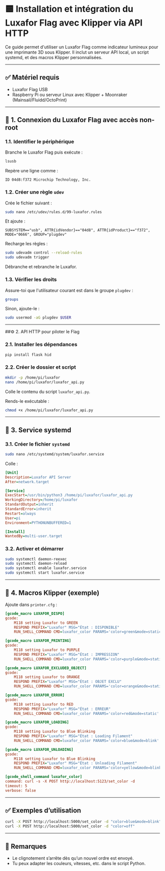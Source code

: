 # 🟦 Installation et intégration du Luxafor Flag avec Klipper via API HTTP

Ce guide permet d'utiliser un Luxafor Flag comme indicateur lumineux pour une imprimante 3D sous Klipper. Il inclut un serveur API local, un script systemd, et des macros Klipper personnalisées.

---

## ✅ Matériel requis

- Luxafor Flag USB
- Raspberry Pi ou serveur Linux avec Klipper + Moonraker (Mainsail/Fluidd/OctoPrint)

---

## 🔌 1. Connexion du Luxafor Flag avec accès non-root

### 1.1. Identifier le périphérique

Branche le Luxafor Flag puis exécute :

```bash
lsusb
```

Repère une ligne comme :

```
ID 04d8:f372 Microchip Technology, Inc.
```

### 1.2. Créer une règle `udev`

Crée le fichier suivant :

```bash
sudo nano /etc/udev/rules.d/99-luxafor.rules
```

Et ajoute :

```text
SUBSYSTEM=="usb", ATTR{idVendor}=="04d8", ATTR{idProduct}=="f372", MODE="0666", GROUP="plugdev"
```

Recharge les règles :

```bash
sudo udevadm control --reload-rules
sudo udevadm trigger
```

Débranche et rebranche le Luxafor.

### 1.3. Vérifier les droits

Assure-toi que l'utilisateur courant est dans le groupe `plugdev` :

```bash
groups
```

Sinon, ajoute-le :

```bash
sudo usermod -aG plugdev $USER
```

---

##⚙️ 2. API HTTP pour piloter le Flag

### 2.1. Installer les dépendances

```bash
pip install flask hid
```

### 2.2. Créer le dossier et script

```bash
mkdir -p /home/pi/luxafor
nano /home/pi/luxafor/luxafor_api.py
```

Colle le contenu du script `luxafor_api.py`.

Rends-le exécutable :

```bash
chmod +x /home/pi/luxafor/luxafor_api.py
```

---

## 🚀 3. Service systemd

### 3.1. Créer le fichier `systemd`

```bash
sudo nano /etc/systemd/system/luxafor.service
```

Colle :

```ini
[Unit]
Description=Luxafor API Server
After=network.target

[Service]
ExecStart=/usr/bin/python3 /home/pi/luxafor/luxafor_api.py
WorkingDirectory=/home/pi/luxafor
StandardOutput=inherit
StandardError=inherit
Restart=always
User=pi
Environment=PYTHONUNBUFFERED=1

[Install]
WantedBy=multi-user.target
```

### 3.2. Activer et démarrer

```bash
sudo systemctl daemon-reexec
sudo systemctl daemon-reload
sudo systemctl enable luxafor.service
sudo systemctl start luxafor.service
```

---

## 🧩 4. Macros Klipper (exemple)

Ajoute dans `printer.cfg` :

```ini
[gcode_macro LUXAFOR_DISPO]
gcode:
    M118 setting Luxafor to GREEN
    RESPOND PREFIX="Luxafor" MSG="État : DISPONIBLE"
    RUN_SHELL_COMMAND CMD=luxafor_color PARAMS='color=green&mode=static'

[gcode_macro LUXAFOR_PRINTING]
gcode:
    M118 setting Luxafor to PURPLE
    RESPOND PREFIX="Luxafor" MSG="État : IMPRESSION"
    RUN_SHELL_COMMAND CMD=luxafor_color PARAMS='color=purple&mode=static'

[gcode_macro LUXAFOR_EXCLUDED_OBJECT]
gcode:
    M118 setting Luxafor to ORANGE
    RESPOND PREFIX="Luxafor" MSG="État : OBJET EXCLU"
    RUN_SHELL_COMMAND CMD=luxafor_color PARAMS='color=orange&mode=static'

[gcode_macro LUXAFOR_ERROR]
gcode:
    M118 setting Luxafor to RED
    RESPOND PREFIX="Luxafor" MSG="État : ERREUR"
    RUN_SHELL_COMMAND CMD=luxafor_color PARAMS='color=red&mode=static'

[gcode_macro LUXAFOR_LOADING]
gcode:
    M118 setting Luxafor to Blue Blinking
    RESPOND PREFIX="Luxafor" MSG="État : Loading Filament"
    RUN_SHELL_COMMAND CMD=luxafor_color PARAMS='color=blue&mode=blink'

[gcode_macro LUXAFOR_UNLOADING]
gcode:
    M118 setting Luxafor to Blue Blinking
    RESPOND PREFIX="Luxafor" MSG="État : Unloading Filament"
    RUN_SHELL_COMMAND CMD=luxafor_color PARAMS='color=yellow&mode=blink'

[gcode_shell_command luxafor_color]
command: curl -s -X POST http://localhost:5123/set_color -d 
timeout: 5
verbose: false
```

---

## ✅ Exemples d’utilisation

```bash
curl -X POST http://localhost:5000/set_color -d "color=blue&mode=blink"
curl -X POST http://localhost:5000/set_color -d "color=off"
```

---

## 📌 Remarques

- Le clignotement s’arrête dès qu’un nouvel ordre est envoyé.
- Tu peux adapter les couleurs, vitesses, etc. dans le script Python.
